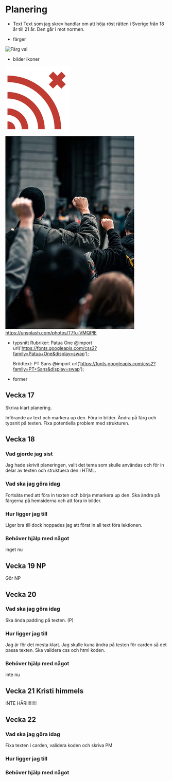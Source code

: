 # Planering
 
* Text
Text som jag skrev handlar om att höja röst rätten i Sverige från 18 år till 21 år.
Den går i mot normen. 

* färger

![Färg val](/img/f%C3%A4rger_till_kampanj.png)


* bilder ikoner

![Logga](/img/Logga_till_kanpanj.png)

![bild](/img/colin-lloyd-T7fu-VMQPlE-unsplash.jpg)
https://unsplash.com/photos/T7fu-VMQPlE

* typsnitt
    Rubriker: Patua One 
    @import url('https://fonts.googleapis.com/css2?family=Patua+One&display=swap');

    Brödtext: PT Sans
    @import url('https://fonts.googleapis.com/css2?family=PT+Sans&display=swap');


* former



## Vecka 17
Skriva klart planering.

Införande av text och markera up den. Föra in bilder. Ändra på färg och typsnit på texten. Fixa potentiella problem med strukturen. 

## Vecka 18

### Vad gjorde jag sist

Jag hade skrivit planeringen, vallt det tema som skulle användas och för in delar av texten och struktuera den i HTML. 

### Vad ska jag göra idag

Fortsäta med att föra in texten och börja mmarkera up den. Ska ändra på färgerna på hemsiderna och att föra in bilder. 

### Hur ligger jag till 

Liger bra till dock hoppades jag att förat in all text föra lektionen.

### Behöver hjälp med något
 inget nu



## Vecka 19 NP

Gör NP 

## Vecka 20

### Vad ska jag göra idag
 Ska ända padding på texten. (P)

### Hur ligger jag till 
 Jag är för det mesta klart. Jag skulle kuna ändra på testen för carden så det passa texten. 
 Ska validera css och html koden.

### Behöver hjälp med något
inte nu

## Vecka 21 Kristi himmels

INTE HÄR!!!!!!!!

## Vecka 22  

### Vad ska jag göra idag
Fixa texten i carden, validera koden och skriva PM

### Hur ligger jag till 

### Behöver hjälp med något




